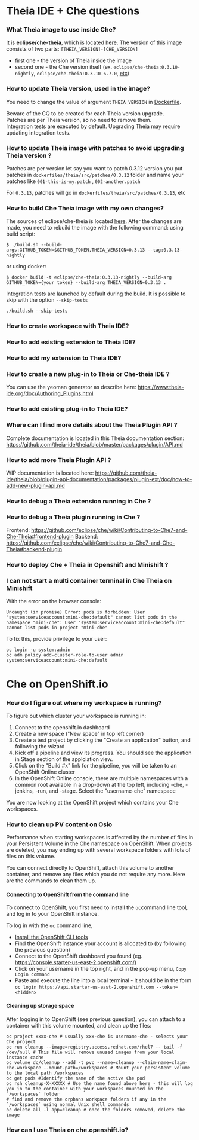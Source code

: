 # Theia IDE + Che questions

### What Theia image to use inside Che?

It is **eclipse/che-theia**, which is located [here](https://hub.docker.com/r/eclipse/che-theia/).
The version of this image consists of two parts: 
`[THEIA_VERSION]-[CHE_VERSION]`
- first one - the version of Theia inside the image
- second one - the Che version itself (ex. `eclipse/che-theia:0.3.10-nightly`, `eclipse/che-theia:0.3.10-6.7.0`, [etc](https://hub.docker.com/r/eclipse/che-theia/tags/)) 
 

### How to update Theia version, used in the image?

You need to change the value of argument `THEIA_VERSION` in [Dockerfile](https://github.com/eclipse/che/blob/master/dockerfiles/theia/Dockerfile).

Beware of the CQ to be created for each Theia version upgrade.<br/>
Patches are per Theia version, so no need to remove them.<br/>
Integration tests are executed by default. Upgrading Theia may require updating integration tests.

### How to update Theia image with patches to avoid upgrading Theia version ?
Patches are per version
let say you want to patch 0.3.12 version
you put patches in `dockerfiles/theia/src/patches/0.3.12` folder and name your patches like `001-this-is-my.patch` , `002-another.patch`

For `0.3.13`, patches will go in `dockerfiles/theia/src/patches/0.3.13`, etc

### How to build Che Theia image with my own changes?

The sources of eclipse/che-theia is located [here](https://github.com/eclipse/che/tree/master/dockerfiles/theia).
After the changes are made, you need to rebuild the image with the following command:
using build script:
```
$ ./build.sh --build-args:GITHUB_TOKEN=$GITHUB_TOKEN,THEIA_VERSION=0.3.13 --tag:0.3.13-nightly
```
or using docker:

```
$ docker build -t eclipse/che-theia:0.3.13-nightly --build-arg GITHUB_TOKEN={your token} --build-arg THEIA_VERSION=0.3.13 .
```

Integration tests are launched by default during the build. It is possible to skip with the option `--skip-tests`

```
./build.sh --skip-tests
```

### How to create workspace with Theia IDE?

### How to add existing extension to Theia IDE?

### How to add my extension to Theia IDE?

### How to create a new plug-in to Theia or Che-theia IDE ?
You can use the yeoman generator as describe here: https://www.theia-ide.org/doc/Authoring_Plugins.html

### How to add existing plug-in to Theia IDE?

### Where can I find more details about the Theia Plugin API ?
Complete documentation is located in this Theia documentation section: https://github.com/theia-ide/theia/blob/master/packages/plugin/API.md

### How to add more Theia Plugin API ?
WIP documentation is located here: https://github.com/theia-ide/theia/blob/plugin-api-documentation/packages/plugin-ext/doc/how-to-add-new-plugin-api.md

### How to debug a Theia extension running in Che ?

### How to debug a Theia plugin running in Che ?
Frontend: https://github.com/eclipse/che/wiki/Contributing-to-Che7-and-Che-Theia#frontend-plugin
Backend: https://github.com/eclipse/che/wiki/Contributing-to-Che7-and-Che-Theia#backend-plugin

### How to deploy Che + Theia in Openshift and Minishift ?

### I can not start a multi container terminal in Che Theia on Minishift
With the error on the browser console:
```
Uncaught (in promise) Error: pods is forbidden: User "system:serviceaccount:mini-che:default" cannot list pods in the namespace "mini-che": User "system:serviceaccount:mini-che:default" cannot list pods in project "mini-che"
```
To fix this, provide privilege to your user:
```
oc login -u system:admin
oc adm policy add-cluster-role-to-user admin system:serviceaccount:mini-che:default
```

# Che on OpenShift.io

### How do I figure out where my workspace is running?
To figure out which cluster your workspace is running in:

1. Connect to the openshift.io dashboard
2. Create a new space ("New space" in top left corner)
3. Create a test project by clicking the "Create an application" button, and following the wizard
4. Kick off a pipeline and view its progress. You should see the application in Stage section of the applciation view.
5. Click on the "Build #x" link for the pipeline, you will be taken to an OpenShift Online cluster
6. In the OpenShift Online console, there are multiple namespaces with a common root available in a drop-down at the top left, including -che, -jenkins, -run, and -stage. Select the "username-che" namespace

You are now looking at the OpenShift project which contains your Che workspaces.

### How to clean up PV content on Osio
Performance when starting workspaces is affected by the number of files in your Persistent Volume in the Che namespace on OpenShift. When projects are deleted, you may ending up with several workspace folders with lots of files on this volume.

You can connect directly to OpenShift, attach this volume to another container, and remove any files which you do not require any more. Here are the commands to clean them up.

#### Connecting to OpenShift from the command line

To connect to OpenShift, you first need to install the `oc`command line tool, and log in to your OpenShift instance.

To log in with the `oc` command line,
- [Install the OpenShift CLI tools](https://docs.openshift.com/container-platform/3.11/cli_reference/get_started_cli.html)
- Find the OpenShift instance your account is allocated to (by following the previous question)
- Connect to the OpenShift dashboard you found (eg. https://console.starter-us-east-2.openshift.com/)
- Click on your username in the top right, and in the pop-up menu, `Copy Login command`
- Paste and execute the line into a local terminal - it should be in the form `oc login https://api.starter-us-east-2.openshift.com --token=<hidden>`

#### Cleaning up storage space
After logging in to OpenShift (see previous question), you can attach to a container with this volume mounted, and clean up the files:
```
oc project xxxx-che # usually xxx-che is username-che - selects your Che project
oc run cleanup --image=registry.access.redhat.com/rhel7 -- tail -f /dev/null # This file will remove unused images from your local instance cache
oc volume dc/cleanup --add -t pvc --name=cleanup --claim-name=claim-che-workspace --mount-path=/workspaces # Mount your persistent volume to the local path /workspaces
oc get pods #Identify the name of the active Che pod
oc rsh cleanup-X-XXXXX # Use the name found above here - this will log you in to the container with your workspaces mounted in the `/workspaces` folder
# find and remove the orphans workpace folders if any in the `/workspaces` using normal Unix shell commands
oc delete all -l app=cleanup # once the folders removed, delete the image
```

### How can I use Theia on che.openshift.io?

